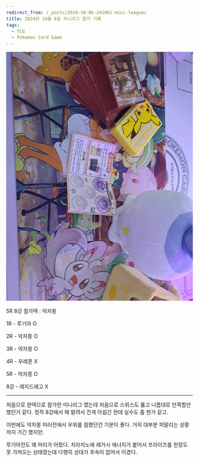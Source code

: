 ```yaml
---
redirect_from: /_posts/2024-10-06-241001-mini-league/
title: 2024년 10월 6일 미니리그 참가 기록
tags:
  - TCG
  - Pokemon Card Game
---
```

![241006](https://raw.githubusercontent.com/nox-katena/nox-katena.github.io/gh-pages/_images/tcg/241006.jpg)

5R 8강 참가덱 : 악자몽

1R - 루기아 O

2R - 악자몽 O

3R - 악자몽 O

4R - 우레폰 X

5R - 악자몽 O

8강 - 레지드래고 X

---

처음으로 완덱으로 참가한 미니리그 였는데 처음으로 스위스도 뚫고 나름대로 만족할만 했던거 같다. 정작 8강에서 패 말려서 진게 아쉽긴 한데 실수도 좀 한거 같고.

이번에도 악자몽 미러전에서 우위를 점했던건 기분이 좋다. 거히 대부분 피말리는 상황까지 가긴 했지만.

루기아전도 꽤 머리가 아팠다. 치라치노에 레거시 에너지가 붙어서 프라이즈를 한장도 못 가져오는 상태였는데 다행히 상대가 후속이 없어서 이겼다.